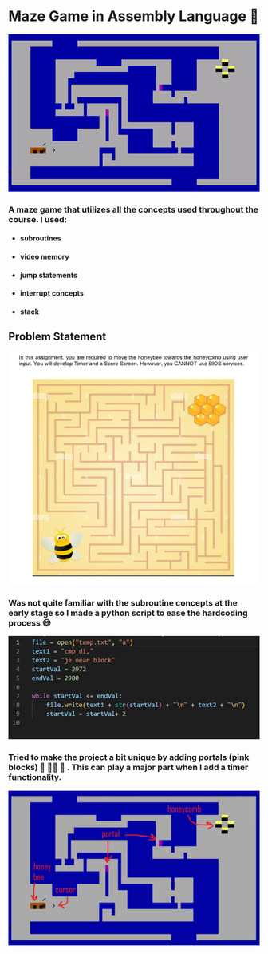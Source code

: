 # Maze Game in Assembly Language 🚀 

![](project_gif.gif)

### A maze game that utilizes all the concepts used throughout the course. I used: 
- #### subroutines
- #### video memory
- #### jump statements
- #### interrupt concepts
- #### stack

## Problem Statement

![](assignment_3_problem_statement.jpg)

### Was not quite familiar with the subroutine concepts at the early stage so I made a python script to ease the hardcoding process 😅 

![](python_file.jpg)

### Tried to make the project a bit unique by adding portals (pink blocks) 🔴 🏃‍♂️ 🔵 . This can play a major part when I add a timer functionality.

![](start.jpg)
